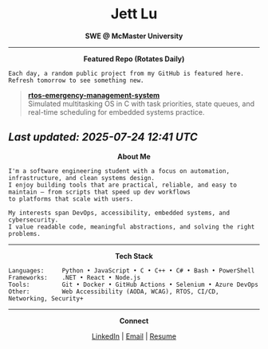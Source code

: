 <!-- README.md for Jett Lu -->

<h1 align="center">Jett Lu</h1>

<p align="center">
  <strong>SWE @ McMaster University</strong><br>
</p>

<hr>

<p align="center">
  <strong>Featured Repo (Rotates Daily)</strong><br>
</p>

```text
Each day, a random public project from my GitHub is featured here.
Refresh tomorrow to see something new.
```

> **[rtos-emergency-management-system](https://github.com/Jett-Lu/rtos-emergency-management-system)**  
Simulated multitasking OS in C with task priorities, state queues, and real-time scheduling for embedded systems practice.

_Last updated: 2025-07-24 12:41 UTC_
---

<p align="center">
  <strong>About Me</strong><br>
</p>

```text
I'm a software engineering student with a focus on automation, infrastructure, and clean systems design.
I enjoy building tools that are practical, reliable, and easy to maintain — from scripts that speed up dev workflows
to platforms that scale with users.

My interests span DevOps, accessibility, embedded systems, and cybersecurity. 
I value readable code, meaningful abstractions, and solving the right problems.
```

---
<p align="center">
  <strong>Tech Stack</strong><br>
</p>

```text
Languages:     Python • JavaScript • C • C++ • C# • Bash • PowerShell
Frameworks:    .NET • React • Node.js
Tools:         Git • Docker • GitHub Actions • Selenium • Azure DevOps
Other:         Web Accessibility (AODA, WCAG), RTOS, CI/CD, Networking, Security+
```
---

<p align="center">
  <strong>Connect</strong><br>
</p>

<p align="center">
  <a href="https://www.linkedin.com/in/jett-lu">LinkedIn</a> |
  <a href="mailto:jett@example.com">Email</a> |
  <a href="Resume-JettLu.pdf">Resume</a>
</p>
